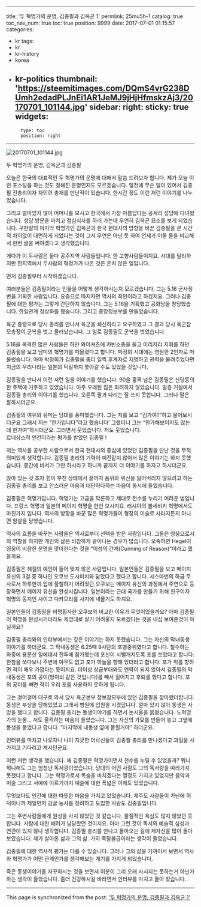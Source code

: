 
---
title: '두 혁명가의 운명, 김종필과 김옥균 1'
permlink: 25mu5h-1
catalog: true
toc_nav_num: true
toc: true
position: 9999
date: 2017-07-01 01:15:57
categories:
- kr
tags:
- kr
- kr-history
- korea
- kr-politics
thumbnail: 'https://steemitimages.com/DQmS4vrG238DUmh2edadPLJnEi1AR1JeMJ9jHjHfmskzAj3/20170701_101144.jpg'
sidebar:
    right:
        sticky: true
widgets:
    -
        type: toc
        position: right
---


![20170701_101144.jpg](https://steemitimages.com/DQmS4vrG238DUmh2edadPLJnEi1AR1JeMJ9jHjHfmskzAj3/20170701_101144.jpg)

두 혁명가의 운명, 김옥균과 김종필

오늘은 한국의 대표적인 두 혁명가의 운명에 대해서 말씀 드려보자 합니다. 제가 오늘 이런 포스팅을 하는 것도 정해진 운명인지도 모르겠습니다. 일전에 무슨 일이 있어서 김종필 전총리이자 자민련 총재를 만난적이 있습니다. 한시간 정도 이런 저런 이야기를 나누었습니다. 

그리고 얼마있지 않아 어머니를 모시고 한국에서 가장 아름답다는 공세리 성댱에 다녀왔습니다. 성당 방문을 마치고 점심식사를 하러 가는데 우연히 김옥균 묘소를 보게 되었습니다. 구한말의 마지막 혁명가인 김옥균과 한국 현대사의 방향을 바꾼 김종필을 큰 시간적 차이없이 대면하게 되었다는 것이 그저 우연은 아닌 듯 하여 언제가 이들 둘을 비교해서 한번 글을 써야겠다고 생각했습니다. 

게다가 이 두사람은 둘다 공주지역 사람들입니다. 한 고향사람들이지요. 시대를 달리하지만 한지역에서 두사람의 혁명가가 나온 것은 흔치 않은 일입니다.  
 
먼저 김종필부터 시작하겠습니다.  

여러분들은 김종필이라는 인물을 어떻게 생각하시는지 모르겠습니다. 그는 5.16 군사정변을 기획한 사람입니다. 요즘으로 따지자면 역사의 죄인이라고 하겠지요. 그러나 김종필에 대한 평가는 그렇게 간단하지 않습니다. 그는 5.16을 기획했고 공화당을 창당했습니다. 한일관계 정상화를 했습니다. 그리고 중앙정보부를 만들었습니다. 

육군 중령으로 당시 총리를 만나서 육군을 쇄신하라고 요구하였고 그 결과 당시 육군참모총장이 군복을 벗고 물러났습니다. 그 일로 김종필도 군복을 벗었습니다.

5.16을 목격한 많은 사람들은 하얀 와이셔츠에 카빈소총을 들고 이리저리 지휘를 하던 김종필을 보고 남미의 혁명가를 떠올렸다고 합니다. 박정희 시대에는 영원한 2인자로 머물렀습니다. 아마 박정희가 김종필을 좀더 일찍 후계자로 지명하고 권력을 물려주었다면 지금의 우리나라는 일본의 턱밑까지 쫓아갈 수도 있었을 것입니다. 

김종필을 만나서 이런 저런 일을 이야기를 했습니다. 
90을 훌쩍 넘은 김종필은 신당동의 한 주택에 거주하고 있었습니다. 아주 오래된 집은 화려하지 않았습니다. 일층 거실에서 김종필 총리와 이야기를 했습니다. 오른쪽 팔과 다리는 잘 쓰지 못합니다. 그러나 말은 잘하시더군요. 

김종필의 여유와 유머는 당대를 풍미했습니다. 
그는 저를 보고 “김가여?”하고 물어보시더군요
그래서 저는 “한가입니다”라고 했습니다’
그랬더니 그는 “한가해보이지도 않는데 한가여”하시더군요. 
그러면서 웃었습니다. 저도 웃었습니다.   
르네상스적 인간이라는 평가를 받았던 김종필 !

저는 역사를 공부한 사람으로서 한국 현대사의 중심에 있었던 김종필을 만난 것을 무척 의미있게 생각합니다. 김종필 총리의 기력이 예전같지 않아서 많은 이야기는 하지 못했습니다. 중간에 비서가 그만 하시라고 하니까 끝까지 더 이야기를 하자고 하시더군요.

앉아 있는 것 조차 힘이 부친 상태에서 끝까지 품위와 위신을 잃어버리지 않으려고 하는 김종필 총리를 보고 안스러운 마음과 대단하다하는 마음이 동시에 들었습니다. 

김종필은 혁명가입니다. 혁명가는 고금을 막론하고 제대로 천수를 누리기 어려운 법입니다. 프랑스 혁명과 일본의 메이지 혁명을 한번 보시지요. 러시아의 볼세비키 혁명에서도 마친가지 입니다. 
역사의 방향을 바꾼 많은 혁명가들이 형장의 이슬로 사라지든지 아니면 암살을 당했습니다. 

역사의 흐름을 바꾸는 사람들은 역사로부터 선택을 받은 사람입니다. 그들은 영웅으로서의 역할을 하지만 개인의 삶은 비참하게 끝이나는 경우가 많습니다. 오죽하면 Hegel이 영웅이 비참한 운명을 맞이한다는 것을 “이성의 간계(Cunning of Reason)”이라고 했을까요.

김종필은 헤겔의 예언이 들어 맞지 않은 사람입니다. 일본인들은 김종필을 보고 메이지유신의 3걸 중 하나인 오쿠보 도시미치와 닮았다고 했다고 합니다. 샤스마번의 하급 무사로서 하루한끼 입에 풀칠하기 어려웠던 오쿠보는 메이지 유신의 과정에서 주연으로 등장하면서 메이지 유신을 완성시킵니다. 일본이라는 근대 국가를 만들기 위해 친구이자 혁명의 동지인 사이고 다카모리를 사지에 내몰기도 하지요.

일본인들이 김종필을 비명횡사한 오쿠보와 비교한 이유가 무엇이었을까요? 아마 김종필이 혁명을 완성시키더라도 제명대로 살기 어려울지 모르겠다는 것을 내심 보여준것이 아닐까요?

김종필 총리와의 인터뷰에서는 깊은 이야기는 하지 못했습니다. 
그는 자신의 막내동생 이야기를 하더군요. 그 막내동생은 6.25때 9사단의 포병중위였다고 합니다. 철수하는 와중에 용문산 일에대서 전투에 참가했는데 포신이 시뻘개지도록 포를 쏘았다고 합니다. 한참을 쏘다보니 주변에 아무도 없고 포가 하늘을 향해 있더라고 합니다. 포가 위를 향하면 적이 매우 가깝다는 뜻이지요. 더이상 상급부대와도 연락이 되지 않아서 김종필의 막내동생은 포의 공이(방아쇠 같은 것입니다)를 빼서 짊어지고 후퇴를 했다고 합니다. 포의 공이를 빼면 적이 우리 포를 사용하지 못하게 됩니다. 

그는 걸어걸어 대구로 와서 당시 육군본부 정보참모부에 있던 김종필을 찾아왔더랍니다. 동생은 부상을 당해있었고 그래서 병원에 입원을 시켰답니다. 얼마 있지 않아 동생은 사망을 했다고 합니다. 
김종필 총리는 동생이야기를 하면서 눈시울을 붉혔습니다. 
노혁명가의 눈물… 
저도 울컥하는 마음이 들었습니다. 
그는 자신의 가묘를 만들어 놓고 그옆에 동생을 묻었다고 합니다. 
“마지막에 내동생 옆에 묻힐거야” 하더군요.

인터뷰를 마치고 나오자니 나이 지긋한 어르신들이 김종필 총리를 만나겠다고 과일을 사가지고 기다리고 계시던군요. 

이런 저런 생각을 했습니다. 왜 김종필은 혁명가이면서 천수를 누릴 수 있었을까?
뭐니뭐니해도 그는 엄청난 독서광이었습니다. 
당대의 어떤 사람도 그의 독서량을 따라가지 못했다고 합니다. 
그는 혁명가로서 목숨을 바치겠다는 열정도 가지고 있었지만 음악과 미술 그리고 서예에 이르기까지 예술에 대한 폭넓은 이해도 있었습니다. 

무엇보다도 인간에 대한 따뜻한 마음을 가지고 있었습니다.
제주도 사람들이 가난에 허덕이니까 제일먼저 감귤 농사를 장려하고 도입한 사람도 김종필입니다. 

그는 주변사람들에게 원성을 사지 않았던 것 같습니다. 물질적인 욕심도 많지 않았던 듯합니다. 사람에 대한 배려가 남달랐던 것이지요. 아마 그런 것이 독서와 예술적 심성과 연관이 있지 않나 생각합니다. 
김종필 총리를 만나고 돌아오는 길에 제자신을 많이 돌아보았습니다. 제가 살아온 삶과 그의 삶. 가히 족탈불급이라는 생각이 들었습니다. 

김종필에 대한 역사적 평가는 다를 수 있습니다. 그러나 그의 삶을 가까이서 보면서 역사와 혁명가가 어떤 관계인가를 생각해보는 계기를 가지게 되었습니다.

죽은 동생이야기를 자꾸하시는 것을 보면서 이분이 그리 오래 사시지는 못하는거 아닌가 하는 생각이 들었습니다. 좀더 건강하시길 바라면서 인터뷰를 마치고 돌아 왔습니다.

- - -

This page is synchronized from the post: ['두 혁명가의 운명, 김종필과 김옥균 1'](https://steemit.com/@oldstone/25mu5h-1)
